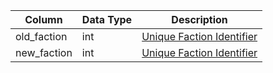 | Column      | Data Type | Description                                  |
| ----------- | --------- | -------------------------------------------- |
| old_faction | int       | [Unique Faction Identifier](faction_list.md) |
| new_faction | int       | [Unique Faction Identifier](faction_list.md) |